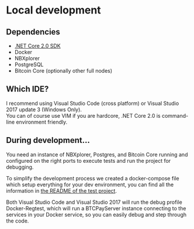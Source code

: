 # Local development

## Dependencies

* [.NET Core 2.0 SDK](https://microsoft.com/net/core/)
* Docker
* NBXplorer
* PostgreSQL
* Bitcoin Core (optionally other full nodes)

## Which IDE?

I recommend using Visual Studio Code (cross platform) or Visual Studio 2017 update 3 (Windows Only).  
You can of course use VIM if you are hardcore, .NET Core 2.0 is command-line environment friendly.

## During development...

You need an instance of NBXplorer, Postgres, and Bitcoin Core running and configured on the right ports to execute tests and run the project for debugging.

To simplify the development process we created a docker-compose file which setup everything for your dev environment, you can find all the information in [the README of the test project](https://github.com/btcpayserver/btcpayserver/blob/master/BTCPayServer.Tests/README.md).

Both Visual Studio Code and Visual Studio 2017 will run the debug profile Docker-Regtest, which will run a BTCPayServer instance connecting to the services in your Docker service, so you can easily debug and step through the code.  
